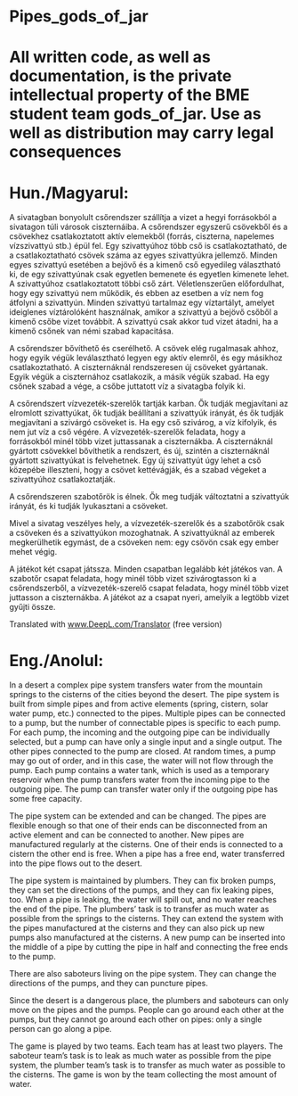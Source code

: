 # Pipes_gods_of_jar

# All written code, as well as documentation, is the private intellectual property of the BME student team gods_of_jar. Use as well as distribution may carry legal consequences

# Hun./Magyarul:

A sivatagban bonyolult csőrendszer szállítja a vizet a hegyi forrásokból a sivatagon túli városok ciszternáiba. A csőrendszer egyszerű csövekből és a csövekhez csatlakoztatott aktív elemekből (forrás, ciszterna, napelemes vízszivattyú stb.) épül fel. Egy szivattyúhoz több cső is csatlakoztatható, de a csatlakoztatható csövek száma az egyes szivattyúkra jellemző. Minden egyes szivattyú esetében a bejövő és a kimenő cső egyedileg választható ki, de egy szivattyúnak csak egyetlen bemenete és egyetlen kimenete lehet. A szivattyúhoz csatlakoztatott többi cső zárt. Véletlenszerűen előfordulhat, hogy egy szivattyú nem működik, és ebben az esetben a víz nem fog átfolyni a szivattyún. Minden szivattyú tartalmaz egy víztartályt, amelyet ideiglenes víztárolóként használnak, amikor a szivattyú a bejövő csőből a kimenő csőbe vizet továbbít. A szivattyú csak akkor tud vizet átadni, ha a kimenő csőnek van némi szabad kapacitása.

A csőrendszer bővíthető és cserélhető. A csövek elég rugalmasak ahhoz, hogy egyik végük leválasztható legyen egy aktív elemről, és egy másikhoz csatlakoztatható. A ciszternáknál rendszeresen új csöveket gyártanak. Egyik végük a ciszternához csatlakozik, a másik végük szabad. Ha egy csőnek szabad a vége, a csőbe juttatott víz a sivatagba folyik ki.

A csőrendszert vízvezeték-szerelők tartják karban. Ők tudják megjavítani az elromlott szivattyúkat, ők tudják beállítani a szivattyúk irányát, és ők tudják megjavítani a szivárgó csöveket is. Ha egy cső szivárog, a víz kifolyik, és nem jut víz a cső végére. A vízvezeték-szerelők feladata, hogy a forrásokból minél több vizet juttassanak a ciszternákba. A ciszternáknál gyártott csövekkel bővíthetik a rendszert, és új, szintén a ciszternáknál gyártott szivattyúkat is felvehetnek. Egy új szivattyút úgy lehet a cső közepébe illeszteni, hogy a csövet kettévágják, és a szabad végeket a szivattyúhoz csatlakoztatják.

A csőrendszeren szabotőrök is élnek. Ők meg tudják változtatni a szivattyúk irányát, és ki tudják lyukasztani a csöveket.

Mivel a sivatag veszélyes hely, a vízvezeték-szerelők és a szabotőrök csak a csöveken és a szivattyúkon mozoghatnak. A szivattyúknál az emberek megkerülhetik egymást, de a csöveken nem: egy csövön csak egy ember mehet végig.

A játékot két csapat játssza. Minden csapatban legalább két játékos van. A szabotőr csapat feladata, hogy minél több vizet szivárogtasson ki a csőrendszerből, a vízvezeték-szerelő csapat feladata, hogy minél több vizet juttasson a ciszternákba. A játékot az a csapat nyeri, amelyik a legtöbb vizet gyűjti össze.

Translated with www.DeepL.com/Translator (free version)

# Eng./Anolul:

In a desert a complex pipe system transfers water from the mountain springs to the cisterns of the cities beyond the desert. The pipe system is built from simple pipes and from active elements (spring, cistern, solar water pump, etc.) connected to the pipes. Multiple pipes can be connected to a pump, but the number of connectable pipes is specific to each pump. For each pump, the incoming and the outgoing pipe can be individually selected, but a pump can have only a single input and a single output. The other pipes connected to the pump are closed. At random times, a pump may go out of order, and in this case, the water will not flow through the pump. Each pump contains a water tank, which is used as a temporary reservoir when the pump transfers water from the incoming pipe to the outgoing pipe. The pump can transfer water only if the outgoing pipe has some free capacity.

The pipe system can be extended and can be changed. The pipes are flexible enough so that one of their ends can be disconnected from an active element and can be connected to another. New pipes are manufactured regularly at the cisterns. One of their ends is connected to a cistern the other end is free. When a pipe has a free end, water transferred into the pipe flows out to the desert.

The pipe system is maintained by plumbers. They can fix broken pumps, they can set the directions of the pumps, and they can fix leaking pipes, too. When a pipe is leaking, the water will spill out, and no water reaches the end of the pipe. The plumbers’ task is to transfer as much water as possible from the springs to the cisterns. They can extend the system with the pipes manufactured at the cisterns and they can also pick up new pumps also manufactured at the cisterns. A new pump can be inserted into the middle of a pipe by cutting the pipe in half and connecting the free ends to the pump.

There are also saboteurs living on the pipe system. They can change the directions of the pumps, and they can puncture pipes.

Since the desert is a dangerous place, the plumbers and saboteurs can only move on the pipes and the pumps. People can go around each other at the pumps, but they cannot go around each other on pipes: only a single person can go along a pipe.

The game is played by two teams. Each team has at least two players. The saboteur team’s task is to leak as much water as possible from the pipe system, the plumber team’s task is to transfer as much water as possible to the cisterns. The game is won by the team collecting the most amount of water.
